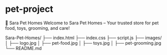 # pet-project
🐾 Sara Pet Homes
Welcome to Sara Pet Homes – Your trusted store for pet food, toys, grooming, and care!

Sara-Pet-Homes/
├── index.html
├── index.css
├── script.js
├── images/
│   ├── logo.jpg
│   ├── pet-food.jpg
│   ├── toys.jpg
│   ├── pet-grooming.jpg
└── README.md


